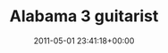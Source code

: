 ---
title:		"Alabama 3 guitarist"
type:		"photos"
mediatype:		"upload"
location:		"Louth, Ireland"
date:		"2011-05-01 23:41:18+00:00"
album:		"music"
filename:		"alabama-3-guitarist.md"
series:		"vantastival"
cl_public_id:		"music/alabama-3-guitarist"
cl_version:		1497004864
format:		"tiff"
bytes:		5035516
width:		2560
height:		1440
colours:
- "#C7C6C6"
- "#222222"
- "#898888"
- "#BDBDBC"
exposure_mode:		"Manual"
program:		"Manual"
aperture:		"5.0"
focal_length:		"56.0 mm"
iso:		"4000"
shutter_speed:		"1/125"
metering:		"Multi-segment"
flash:		"Off, Did not fire"
white_balance:		"Custom"
colour_temp:		"5900"
has_crop:		"false"
orientation:		"Horizontal (normal)"
camera_model:		"NIKON D7000"
lens_info:		"18-200mm f/3.5-5.6"
artist:		"No artist info"
x_resolution:		"300"
y_resolution:		"300"
---